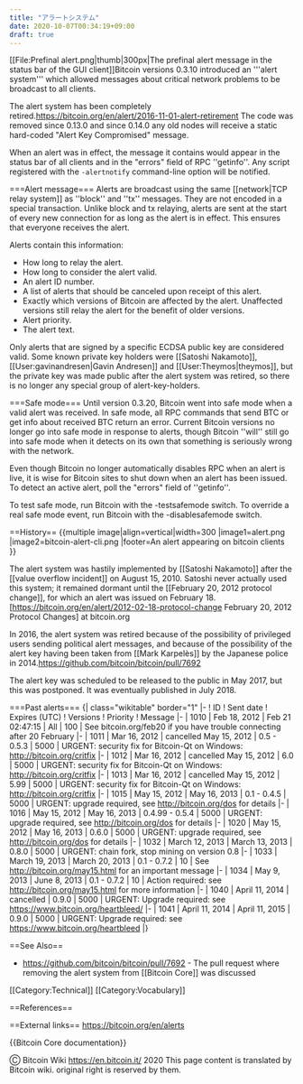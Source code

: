 ```yaml
---
title: "アラートシステム"
date: 2020-10-07T00:34:19+09:00
draft: true
---
```


[[File:Prefinal alert.png|thumb|300px|The prefinal alert message in the status bar of the GUI client]]Bitcoin versions 0.3.10 introduced an '''alert system''' which allowed messages about critical network problems to be broadcast to all clients.

The alert system has been completely retired.<ref name="org">https://bitcoin.org/en/alert/2016-11-01-alert-retirement</ref> The code was removed since 0.13.0 and since 0.14.0 any old nodes will receive a static hard-coded "Alert Key Compromised" message.

When an alert was in effect, the message it contains would appear in the status bar of all clients and in the "errors" field of RPC ''getinfo''. Any script registered with the <code>-alertnotify</code> command-line option will be notified.

===Alert message===
Alerts are broadcast using the same [[network|TCP relay system]] as ''block'' and ''tx'' messages. They are not encoded in a special transaction. Unlike block and tx relaying, alerts are sent at the start of every new connection for as long as the alert is in effect. This ensures that everyone receives the alert.

Alerts contain this information:
* How long to relay the alert.
* How long to consider the alert valid.
* An alert ID number.
* A list of alerts that should be canceled upon receipt of this alert.
* Exactly which versions of Bitcoin are affected by the alert. Unaffected versions still relay the alert for the benefit of older versions.
* Alert priority.
* The alert text.

Only alerts that are signed by a specific ECDSA public key are considered valid. Some known private key holders were [[Satoshi Nakamoto]], [[User:gavinandresen|Gavin Andresen]] and [[User:Theymos|theymos]], but the private key was made public after the alert system was retired, so there is no longer any special group of alert-key-holders.

===Safe mode===
Until version 0.3.20, Bitcoin went into safe mode when a valid alert was received. In safe mode, all RPC commands that send BTC or get info about received BTC return an error. Current Bitcoin versions no longer go into safe mode in response to alerts, though Bitcoin ''will'' still go into safe mode when it detects on its own that something is seriously wrong with the network.

Even though Bitcoin no longer automatically disables RPC when an alert is live, it is wise for Bitcoin sites to shut down when an alert has been issued. To detect an active alert, poll the "errors" field of ''getinfo''.

To test safe mode, run Bitcoin with the -testsafemode switch. To override a real safe mode event, run Bitcoin with the -disablesafemode switch.

==History==
{{multiple image|align=vertical|width=300
|image1=alert.png
|image2=bitcoin-alert-cli.png
|footer=An alert appearing on bitcoin clients
}}

The alert system was hastily implemented by [[Satoshi Nakamoto]] after the [[value overflow incident]] on August 15, 2010. Satoshi never actually used this system; it remained dormant until the [[February 20, 2012 protocol change]], for which an alert was issued on February 18.<ref>[https://bitcoin.org/en/alert/2012-02-18-protocol-change February 20, 2012 Protocol Changes] at bitcoin.org</ref>

In 2016, the alert system was retired<ref name="org"/> because of the possibility of privileged users sending political alert messages, <!-- because of consensus that there shouldn't be privileged users in a decentralized system in the first place, [reword?]--> and because of the possibility of the alert key having been taken from [[Mark Karpelès]] by the Japanese police in 2014.<ref>https://github.com/bitcoin/bitcoin/pull/7692</ref>

The alert key was scheduled to be released to the public in May 2017, but this was postponed.<ref name="org"/> It was eventually published in July 2018.

===Past alerts===
{| class="wikitable" border="1"
|-
! ID
! Sent date
! Expires (UTC)
! Versions
! Priority
! Message
|-
| 1010
| Feb 18, 2012
| Feb 21 02:47:15
| All
| 100
| See bitcoin.org/feb20 if you have trouble connecting after 20 February
|-
| 1011
| Mar 16, 2012
| cancelled May 15, 2012
| 0.5 - 0.5.3
| 5000
| URGENT: security fix for Bitcoin-Qt on Windows: http://bitcoin.org/critfix
|-
| 1012
| Mar 16, 2012
| cancelled May 15, 2012
| 6.0
| 5000
| URGENT: security fix for Bitcoin-Qt on Windows: http://bitcoin.org/critfix
|-
| 1013
| Mar 16, 2012
| cancelled May 15, 2012
| 5.99
| 5000
| URGENT: security fix for Bitcoin-Qt on Windows: http://bitcoin.org/critfix
|-
| 1015
| May 15, 2012
| May 16, 2013
| 0.1 - 0.4.5
| 5000
| URGENT: upgrade required, see http://bitcoin.org/dos for details
|-
| 1016
| May 15, 2012
| May 16, 2013
| 0.4.99 - 0.5.4
| 5000
| URGENT: upgrade required, see http://bitcoin.org/dos for details
|-
| 1020
| May 15, 2012
| May 16, 2013
| 0.6.0
| 5000
| URGENT: upgrade required, see http://bitcoin.org/dos for details
|-
| 1032
| March 12, 2013
| March 13, 2013
| 0.8.0
| 5000
| URGENT: chain fork, stop mining on version 0.8
|-
| 1033
| March 19, 2013
| March 20, 2013
| 0.1 - 0.7.2
| 10
| See http://bitcoin.org/may15.html for an important message
|-
| 1034
| May 9, 2013
| June 8, 2013
| 0.1 - 0.7.2
| 10
| Action required: see http://bitcoin.org/may15.html for more information
|-
| 1040
| April 11, 2014
| cancelled
| 0.9.0
| 5000
| URGENT: Upgrade required: see https://www.bitcoin.org/heartbleed/
|-
| 1041
| April 11, 2014
| April 11, 2015
| 0.9.0
| 5000
| URGENT: Upgrade required: see https://www.bitcoin.org/heartbleed
|}

==See Also==

* https://github.com/bitcoin/bitcoin/pull/7692 - The pull request where removing the alert system from [[Bitcoin Core]] was discussed

[[Category:Technical]]
[[Category:Vocabulary]]

==References==
<references/>

==External links==
https://bitcoin.org/en/alerts

{{Bitcoin Core documentation}}

Ⓒ Bitcoin Wiki https://en.bitcoin.it/ 2020
This page content is translated by Bitcoin wiki. original right is reserved by them.
